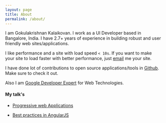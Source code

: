 ```yaml
---
layout: page
title: About
permalink: /about/
---
```


I am Gokulakrishnan Kalaikovan. I work as a UI Developer based in Bangalore, India. I have 2.7+ years of experience in building robust and user friendly web sites/applications.

I like performance and a site with load speed ```< 10s```. If you want to make your site to load faster with better performance, just <a href="mailto:krishnangokul9@gmail.com" target="_blank">email</a> me your site.

I have done lot of contributions to open source applications/tools in <a href="https://github.com/gokulkrishh/" target="_blank">Github</a>. Make sure to check it out.

Also I am <a href="https://developers.google.com/experts/people/gokulakrishnan-kalaikovan.html" target="_blank">Google Developer Expert</a> for Web Technologies.

#### My talk's

- <a href="http://gokulkrishh.github.io/demo/pwa/" target="_blank">Progressive web Applications</a>

- <a href="http://gokulkrishh.github.io/angular-best-practices/" target="_blank">Best practices in AngularJS</a>
